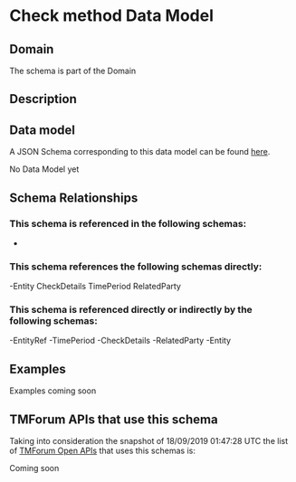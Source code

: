 # Check method Data Model

## Domain

The  schema is part of the  Domain

## Description



## Data model

A JSON Schema corresponding to this data model can be found
[here](https://github.com/tmforum-rand/schemas/blob/master/Customer/CheckMethod.schema.json).

No Data Model yet

## Schema Relationships

### This schema is referenced in the following schemas:

-

### This schema references the following schemas directly:

-Entity
CheckDetails
TimePeriod
RelatedParty

### This schema is referenced directly or indirectly by the following schemas:

-EntityRef
-TimePeriod
-CheckDetails
-RelatedParty
-Entity



## Examples

Examples coming soon

## TMForum APIs that use this schema

Taking into consideration the snapshot of 18/09/2019 01:47:28 UTC the list of [TMForum Open APIs](https://www.tmforum.org/open-apis/) that uses this schemas is:

Coming soon